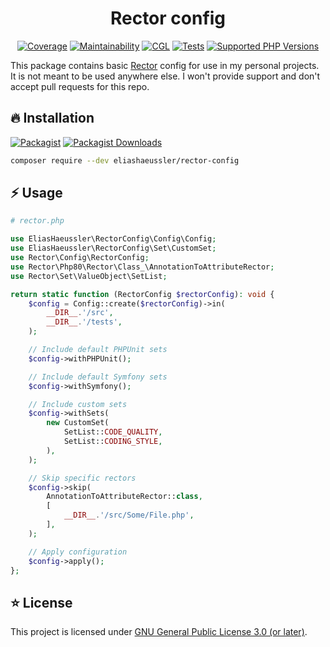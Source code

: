 <div align="center">

# Rector config

[![Coverage](https://img.shields.io/codecov/c/github/eliashaeussler/rector-config?logo=codecov&token=YcuK5zoSWw)](https://codecov.io/gh/eliashaeussler/rector-config)
[![Maintainability](https://img.shields.io/codeclimate/maintainability/eliashaeussler/rector-config?logo=codeclimate)](https://codeclimate.com/github/eliashaeussler/rector-config/maintainability)
[![CGL](https://img.shields.io/github/actions/workflow/status/eliashaeussler/rector-config/cgl.yaml?label=cgl&logo=github)](https://github.com/eliashaeussler/rector-config/actions/workflows/cgl.yaml)
[![Tests](https://img.shields.io/github/actions/workflow/status/eliashaeussler/rector-config/tests.yaml?label=tests&logo=github)](https://github.com/eliashaeussler/rector-config/actions/workflows/tests.yaml)
[![Supported PHP Versions](https://img.shields.io/packagist/dependency-v/eliashaeussler/rector-config/php?logo=php)](https://packagist.org/packages/eliashaeussler/rector-config)

</div>

This package contains basic [Rector](https://github.com/rectorphp/rector)
config for use in my personal projects. It is not meant to be used anywhere else.
I won't provide support and don't accept pull requests for this repo.

## 🔥 Installation

[![Packagist](https://img.shields.io/packagist/v/eliashaeussler/rector-config?label=version&logo=packagist)](https://packagist.org/packages/eliashaeussler/rector-config)
[![Packagist Downloads](https://img.shields.io/packagist/dt/eliashaeussler/rector-config?color=brightgreen)](https://packagist.org/packages/eliashaeussler/rector-config)

```bash
composer require --dev eliashaeussler/rector-config
```

## ⚡ Usage

```php
# rector.php

use EliasHaeussler\RectorConfig\Config\Config;
use EliasHaeussler\RectorConfig\Set\CustomSet;
use Rector\Config\RectorConfig;
use Rector\Php80\Rector\Class_\AnnotationToAttributeRector;
use Rector\Set\ValueObject\SetList;

return static function (RectorConfig $rectorConfig): void {
    $config = Config::create($rectorConfig)->in(
        __DIR__.'/src',
        __DIR__.'/tests',
    );

    // Include default PHPUnit sets
    $config->withPHPUnit();

    // Include default Symfony sets
    $config->withSymfony();

    // Include custom sets
    $config->withSets(
        new CustomSet(
            SetList::CODE_QUALITY,
            SetList::CODING_STYLE,
        ),
    );

    // Skip specific rectors
    $config->skip(
        AnnotationToAttributeRector::class,
        [
            __DIR__.'/src/Some/File.php',
        ],
    );

    // Apply configuration
    $config->apply();
};
```

## ⭐ License

This project is licensed under [GNU General Public License 3.0 (or later)](LICENSE).
